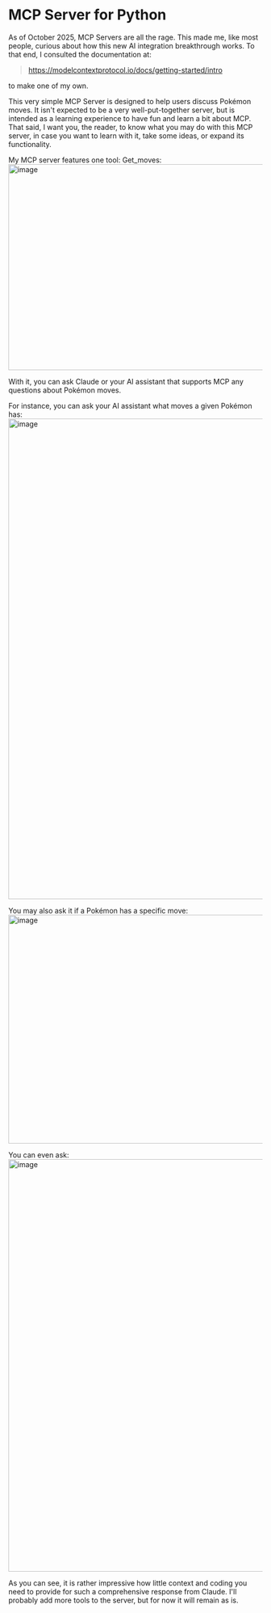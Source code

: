 # MCP Server for Python
As of October 2025, MCP Servers are all the rage. This made me, like most people, curious about how this new AI integration breakthrough works. 
To that end, I consulted the documentation at: 

> https://modelcontextprotocol.io/docs/getting-started/intro

to make one of my own.

This very simple MCP Server is designed to help users discuss Pokémon moves.
It isn't expected to be a very well-put-together server, but is intended as a learning experience to have fun and learn a bit about MCP.
That said, I want you, the reader, to know what you may do with this MCP server, in case you want to learn with it, take some ideas, or expand its functionality.

My MCP server features one tool: Get_moves:
<img width="932" height="408" alt="image" src="https://github.com/user-attachments/assets/78c3d158-8352-43c0-b7d6-7b1946f0a78f" />

With it, you can ask Claude or your AI assistant that supports MCP any questions about Pokémon moves.

For instance, you can ask your AI assistant what moves a given Pokémon has:
<img width="1415" height="952" alt="image" src="https://github.com/user-attachments/assets/712bf9c7-b1de-44ed-985e-fda4945e7f9c" />

You may also ask it if a Pokémon has a specific move:
<img width="1313" height="453" alt="image" src="https://github.com/user-attachments/assets/27e60f20-262e-40c8-9bcf-a93af9343212" />

You can even ask:
<img width="1172" height="817" alt="image" src="https://github.com/user-attachments/assets/dd531ffe-b147-48c0-9436-5366fa960b8e" />

As you can see, it is rather impressive how little context and coding you need to provide for such a comprehensive response from Claude. 
I'll probably add more tools to the server, but for now it will remain as is.





